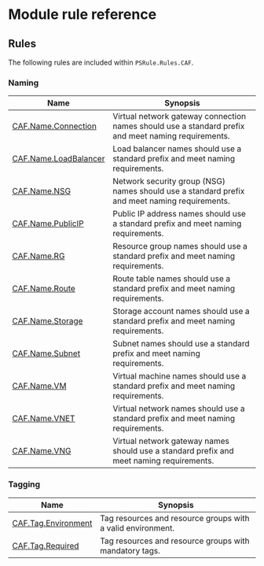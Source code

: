 # Module rule reference

## Rules

The following rules are included within `PSRule.Rules.CAF`.

### Naming

Name | Synopsis
---- | --------
[CAF.Name.Connection](CAF.Name.Connection.md) | Virtual network gateway connection names should use a standard prefix and meet naming requirements.
[CAF.Name.LoadBalancer](CAF.Name.LoadBalancer.md) | Load balancer names should use a standard prefix and meet naming requirements.
[CAF.Name.NSG](CAF.Name.NSG.md) | Network security group (NSG) names should use a standard prefix and meet naming requirements.
[CAF.Name.PublicIP](CAF.Name.PublicIP.md) | Public IP address names should use a standard prefix and meet naming requirements.
[CAF.Name.RG](CAF.Name.RG.md) | Resource group names should use a standard prefix and meet naming requirements.
[CAF.Name.Route](CAF.Name.Route.md) | Route table names should use a standard prefix and meet naming requirements.
[CAF.Name.Storage](CAF.Name.Storage.md) | Storage account names should use a standard prefix and meet naming requirements.
[CAF.Name.Subnet](CAF.Name.Subnet.md) | Subnet names should use a standard prefix and meet naming requirements.
[CAF.Name.VM](CAF.Name.VM.md) | Virtual machine names should use a standard prefix and meet naming requirements.
[CAF.Name.VNET](CAF.Name.VNET.md) | Virtual network names should use a standard prefix and meet naming requirements.
[CAF.Name.VNG](CAF.Name.VNG.md) | Virtual network gateway names should use a standard prefix and meet naming requirements.

### Tagging

Name | Synopsis
---- | --------
[CAF.Tag.Environment](CAF.Tag.Environment.md) | Tag resources and resource groups with a valid environment.
[CAF.Tag.Required](CAF.Tag.Required.md) | Tag resources and resource groups with mandatory tags.

